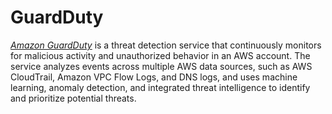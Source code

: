 # GuardDuty

_[Amazon GuardDuty](https://aws.amazon.com/guardduty/)_ is a threat detection service that continuously monitors for malicious
activity and unauthorized behavior in an AWS account. The service analyzes events across multiple AWS data sources, such as
AWS CloudTrail, Amazon VPC Flow Logs, and DNS logs, and uses machine learning, anomaly detection, and integrated threat
intelligence to identify and prioritize potential threats.






<!-- ##DOCS-SOURCER-START
{"sourcePlugin":"Local File Copier","hash":"9cb49659918b9b4e5dd2a2d286b0e06e"}
##DOCS-SOURCER-END -->

